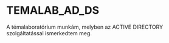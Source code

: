 # TEMALAB_AD_DS
A témalaboratórium munkám, melyben az ACTIVE DIRECTORY szolgáltatással ismerkedtem meg.
